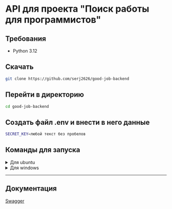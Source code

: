# API для проекта "Поиск работы для программистов"

## Требования

- Python 3.12

## Скачать

```bash
git clone https://github.com/serj2626/good-job-backend
```

## Перейти в директорию

```bash
cd good-job-backend
```

## Создать файл .env и внести в него данные 

```bash
SECRET_KEY=любой текст без пробелов
```

## Команды для запуска 

<details>

  <summary>Для ubuntu</summary>

    python3.12 -m venv venv
    source venv/bin/activate
    pip install -r requirements.txt
    python manage.py makemigrations
    python manage.py migrate
    python manage.py runserver

</details>

<details>

  <summary>Для windows</summary>

    python -m venv venv
    venv\Scripts\activate
    pip install -r requirements.txt
    python manage.py makemigrations
    python manage.py migrate
    python manage.py runserver

</details>

---


## Документация

[Swagger](http://127.0.0.1:8000/api/schema/swagger/)
